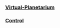 ### [Virtual-Planetarium](https://bernie40916.github.io/virtual-planetarium/)
### [Control](https://bernie40916.github.io/virtual-planetarium/control.html)